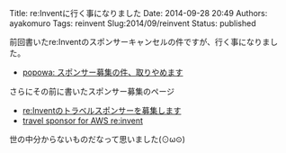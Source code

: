 Title: re:Inventに行く事になりました
Date: 2014-09-28 20:49
Authors: ayakomuro
Tags:  reinvent
Slug:2014/09/reinvent
Status: published

前回書いたre:Inventのスポンサーキャンセルの件ですが、行く事になりました。




-   [popowa:
    スポンサー募集の件、取りやめます](http://blog.popowa.com/2014/09/cancel-for-call-for-travel-sponsor.html)



さらにその前に書いたスポンサー募集のページ







-   [re:Inventのトラベルスポンサーを募集します](http://blog.popowa.com/2014/07/reinvent.html)
-   [travel sponsor for AWS
    re:invent](http://blog.popowa.com/2014/08/travel-sponsor-for-aws-reinvent.html)



世の中分からないものだなって思いました(⊙ω⊙)





